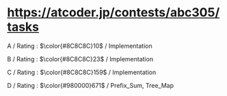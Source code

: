 # https://atcoder.jp/contests/abc305/tasks

A / Rating : $\color{#8C8C8C}10$ / Implementation

B / Rating : $\color{#8C8C8C}23$ / Implementation

C / Rating : $\color{#8C8C8C}159$ / Implementation

D / Rating : $\color{#980000}671$ / Prefix_Sum, Tree_Map

